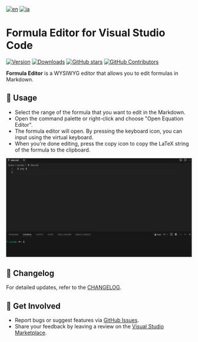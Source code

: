 [![en](https://img.shields.io/badge/English-blue.svg?style=flat-square)](README.md)
[![ja](https://img.shields.io/badge/日本語-red.svg?style=flat-square)](README.ja.md)

# Formula Editor for Visual Studio Code

[![Version](https://img.shields.io/vscode-marketplace/v/kurusugawa-computer.formula-editor-vscode.svg?style=flat-square&label=vscode%20marketplace)](https://marketplace.visualstudio.com/items?itemName=kurusugawa-computer.formula-editor-vscode)
[![Downloads](https://img.shields.io/vscode-marketplace/d/kurusugawa-computer.formula-editor-vscode.svg?style=flat-square)](https://marketplace.visualstudio.com/items?itemName=kurusugawa-computer.formula-editor-vscode)
[![GitHub stars](https://img.shields.io/github/stars/kurusugawa-computer/formula-editor-vscode.svg?style=flat-square&label=github%20stars)](https://github.com/kurusugawa-computer/formula-editor-vscode)
[![GitHub Contributors](https://img.shields.io/github/contributors/kurusugawa-computer/formula-editor-vscode.svg?style=flat-square)](https://github.com/kurusugawa-computer/formula-editor-vscode/graphs/contributors)

**Formula Editor** is a WYSIWYG editor that allows you to edit formulas in Markdown.

## 🌟 Usage

- Select the range of the formula that you want to edit in the Markdown.
- Open the command palette or right-click and choose "Open Equation Editor".
- The formula editor will open. By pressing the keyboard icon, you can input using the virtual keyboard.
- When you're done editing, press the copy icon to copy the LaTeX string of the formula to the clipboard.

<img src="https://github.com/kurusugawa-computer/formula-editor-vscode/raw/main/images/usage.gif" alt="Basic Usage" width="1024">

## 🔄 Changelog

For detailed updates, refer to the [CHANGELOG](CHANGELOG.md).

## 🤝 Get Involved

- Report bugs or suggest features via [GitHub Issues](https://github.com/kurusugawa-computer/formula-editor-vscode/issues).
- Share your feedback by leaving a review on the [Visual Studio Marketplace](https://marketplace.visualstudio.com/items?itemName=kurusugawa-computer.formula-editor#review-details).
